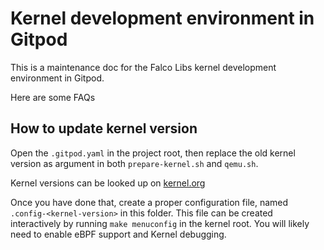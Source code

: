 # Kernel development environment in Gitpod

This is a maintenance doc for the Falco Libs kernel development environment in Gitpod.

Here are some FAQs

## How to update kernel version

Open the `.gitpod.yaml` in the project root, then replace the old kernel version
as argument in both `prepare-kernel.sh` and `qemu.sh`.

Kernel versions can be looked up on [kernel.org](https://www.kernel.org/)

Once you have done that, create a proper configuration file, named `.config-<kernel-version>`
in this folder. This file can be created interactively by running `make menuconfig` in the
kernel root. You will likely need to enable eBPF support and Kernel debugging.

